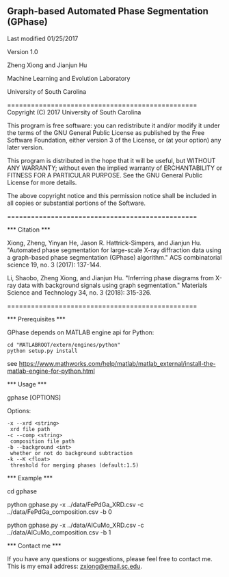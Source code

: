 ## Graph-based Automated Phase Segmentation (GPhase)

Last modified 01/25/2017

Version 1.0

Zheng Xiong and Jianjun Hu

Machine Learning and Evolution Laboratory

University of South Carolina


================================================
Copyright (C) 2017 University of South Carolina

This program is free software: you can redistribute it and/or modify
it under the terms of the GNU General Public License as published by
the Free Software Foundation, either version 3 of the License, or
(at your option) any later version.

This program is distributed in the hope that it will be useful,
but WITHOUT ANY WARRANTY; without even the implied warranty of
ERCHANTABILITY or FITNESS FOR A PARTICULAR PURPOSE. See the
GNU General Public License for more details.

The above copyright notice and this permission notice shall be included in
all copies or substantial portions of the Software.

================================================

*** Citation ***

Xiong, Zheng, Yinyan He, Jason R. Hattrick-Simpers, and Jianjun Hu. "Automated phase segmentation for large-scale X-ray diffraction data using a graph-based phase segmentation (GPhase) algorithm." ACS combinatorial science 19, no. 3 (2017): 137-144.

Li, Shaobo, Zheng Xiong, and Jianjun Hu. "Inferring phase diagrams from X-ray data with background signals using graph segmentation." Materials Science and Technology 34, no. 3 (2018): 315-326.


================================================

*** Prerequisites ***

GPhase depends on MATLAB engine api for Python:

    cd "MATLABROOT/extern/engines/python"
    python setup.py install

see https://www.mathworks.com/help/matlab/matlab_external/install-the-matlab-engine-for-python.html

*** Usage ***

gphase [OPTIONS]

Options:
    
    -x --xrd <string>
     xrd file path
    -c --comp <string>
     composition file path
    -b --background <int>
     whether or not do background subtraction
    -k --K <float>
     threshold for merging phases (default:1.5)

*** Example ***

cd gphase

python gphase.py -x ../data/FePdGa_XRD.csv -c ../data/FePdGa_composition.csv -b 0

python gphase.py -x ../data/AlCuMo_XRD.csv -c ../data/AlCuMo_composition.csv -b 1

*** Contact me ***

If you have any questions or suggestions, please feel free to contact me. This is my email address: zxiong@email.sc.edu.
